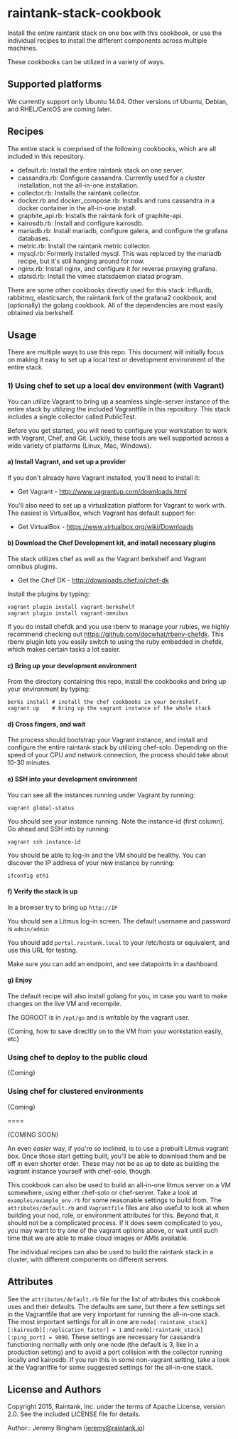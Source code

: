 # raintank-stack-cookbook

Install the entire raintank stack on one box with this cookbook, or use the individual recipes to install the different components across multiple machines. 

These cookbooks can be utilized in a variety of ways.

## Supported platforms

We currently support only Ubuntu 14.04. Other versions of Ubuntu, Debian, and RHEL/CentOS are coming later. 



## Recipes

The entire stack is comprised of the following cookbooks, which are all included in this repository.

- default.rb: Install the entire raintank stack on one server.
- cassandra.rb: Configure cassandra. Currently used for a cluster installation, not the all-in-one installation.
- collector.rb: Installs the raintank collector.
- docker.rb and docker_compose.rb: Installs and runs cassandra in a docker container in the all-in-one install.
- graphite_api.rb: Installs the raintank fork of graphite-api.
- kairosdb.rb: Install and configure kairosdb.
- mariadb.rb: Install mariadb, configure galera, and configure the grafana databases.
- metric.rb: Install the raintank metric collector.
- mysql.rb: Formerly installed mysql. This was replaced by the mariadb recipe, but it's still hanging around for now.
- nginx.rb: Install nginx, and configure it for reverse proxying grafana.
- statsd.rb: Install the vimeo statsdaemon statsd program.

There are some other cookbooks directly used for this stack: influxdb, rabbitmq, elasticsarch, the raintank fork of the grafana2 cookbook, and (optionally) the golang cookbook. All of the dependencies are most easily obtained via berkshelf.

## Usage

There are multiple ways to use this repo. This document will initially focus on making it easy to set up a local test or development environment of the entire stack.

### 1) Using chef to set up a local dev environment (with Vagrant)

You can utilize Vagrant to bring up a seamless single-server instance of the entire stack by utilizing the included Vagrantfile in this repository. This stack includes a single collector called PublicTest.

Before you get started, you will need to configure your workstation to work with Vagrant, Chef, and Git. Luckily, these tools are well supported across a wide variety of platforms (Linux, Mac, Windows).

#### a) Install Vagrant, and set up a provider

If you don't already have Vagrant installed, you'll need to install it: 

- Get Vagrant - http://www.vagrantup.com/downloads.html

You'll also need to set up a virtualization platform for Vagrant to work with. The easiest is VirtualBox, which Vagrant has default support for:

- Get VirtualBox - https://www.virtualbox.org/wiki/Downloads

#### b) Download the Chef Development kit, and install necessary  plugins
 
The stack utilizes chef as well as the Vagrant berkshelf and Vagrant omnibus plugins.

- Get the Chef DK - http://downloads.chef.io/chef-dk

Install the plugins by typing:

```
vagrant plugin install vagrant-berkshelf
vagrant plugin install vagrant-omnibus
```

If you do install chefdk and you use rbenv to manage your rubies, we highly recommend checking out https://github.com/docwhat/rbenv-chefdk. This rbenv plugin lets you easily switch to using the ruby embedded in chefdk, which makes certain tasks a lot easier.

#### c) Bring up your development environment

From the directory containing this repo, install the cookbooks and bring up your environment by typing:

```
berks install # install the chef cookbooks in your berkshelf.
vagrant up    # bring up the vagrant instance of the whole stack
```

#### d) Cross fingers, and wait

The process should bootstrap your Vagrant instance, and install and configure the entire raintank stack by utilizing chef-solo. Depending on the speed of your CPU and network connection, the process should take about 10-30 minutes.

#### e) SSH into your development environment

You can see all the instances running under Vagrant by running:

```
vagrant global-status
```

You should see your instance running. Note the instance-id (first column). Go ahead and SSH into by running:

```
vagrant ssh instance-id
```

You should be able to log-in and the VM should be healthy. You can discover the IP address of your new instance by running:

```
ifconfig eth1
```

#### f) Verify the stack is up

In a browser try to bring up `http://IP`

You should see a Litmus log-in screen. The default username and password is `admin/admin`

You should add `portal.raintank.local` to your /etc/hosts or equivalent, and use this URL for testing.

Make sure you can add an endpoint, and see datapoints in a dashboard.

#### g) Enjoy

The default recipe will also install golang for you, in case you want to make changes on the live VM and recompile. 

The GOROOT is in `/opt/go` and is writable by the vagrant user.

{Coming, how to save direcltly on to the VM from your workstation easily, etc}

### Using chef to deploy to the public cloud

{Coming}

### Using chef for clustered environments

{Coming}

====

{COMING SOON}

An even *easier* way, if you're so inclined, is to use a prebuilt Litmus vagrant box. Once those start getting built, you'll be able to download them and be off in even shorter order. These may not be as up to date as building the vagrant instance yourself with chef-solo, though.

This cookbook can also be used to build an all-in-one litmus server on a VM somewhere, using either chef-solo or chef-server. Take a look at `examples/example_env.rb` for some reasonable settings to build from. The `attributes/default.rb` and `Vagrantfile` files are also useful to look at when building your nod, role, or environment attributes for this. Beyond that, it should not be a complicated process. If it does seem complicated to you, you may want to try one of the vagrant options above, or wait until such time that we are able to make cloud images or AMIs available.

The individual recipes can also be used to build the raintank stack in a cluster, with different components on different servers.

## Attributes

See the `attributes/default.rb` file for the list of attributes this cookbook uses and their defaults. The defaults are sane, but there a few settings set in the Vagrantfile that are very important for running the all-in-one stack. The most important settings for all in one are `node[:raintank_stack][:kairosdb][:replication_factor] = 1` and `node[:raintank_stack][:ping_port] = 9090`. These settings are necessary for cassandra functioning normally with only one node (the default is 3, like in a production setting) and to avoid a port collision with the collector running locally and kairosdb. If you run this in some non-vagrant setting, take a look at the Vagrantfile for some suggested settings for the all-in-one stack.

## License and Authors

Copyright 2015, Raintank, Inc. under the terms of Apache License, version 2.0. See the included LICENSE file for details.

Author:: Jeremy Bingham (<jeremy@raintank.io>)
